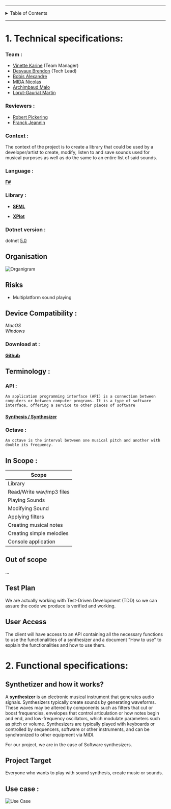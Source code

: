 
---

<details>
<summary>Table of Contents</summary>

1. [`Technical specifications`](#1-Technical-specifications)
2. [`Functional specifications`](#2-Functional-specifications)
</details>

---

# 1. Technical specifications:

 
### Team :

 - [Vinette Karine](https://github.com/KarineVinette) (Team Manager)
 - [Desvaux Brendon](https://github.com/BrendonDesvaux) (Tech Lead)
 - [Bobis Alexandre](https://github.com/AlexandreBobis)
 - [MIDA Nicolas](https://github.com/Nicolas-Mida)
 - [Archimbaud Malo](https://github.com/Malo-Archimbaud)
 - [Lorut-Gauriat Martin](https://github.com/MartinLorutGauriat)

### Reviewers :

 - [Robert Pickering](https://github.com/robertpi)
 - [Franck Jeannin](https://github.com/frje)

 

### Context :

The context of the project is to create a library that could be used by a developer/artist to create, modify, listen to and save sounds used for musical purposes as well as do the same to an entire list of said sounds.  

### Language :

[**F#**](https://fsharp.org/)

### Library :

 - [**SFML**](https://www.sfml-dev.org/index.php)  
  
 - [**XPlot**](https://fslab.org/XPlot)

### Dotnet version :

dotnet [5.0](https://dotnet.microsoft.com/en-us/download/dotnet/5.0)

## Organisation
![Organigram](https://github.com/KarineVinette/ALGOSUP_2022_Project_3_C/blob/main/documents/Orga.png?raw=true)

## Risks

-   Multiplatform sound playing

## Device Compatibility :

_MacOS_  
_Windows_

### Download at :

[**Github**](https://github.com/KarineVinette/ALGOSUP_2022_Project_3_C)

## Terminology :

### API :

```
An application programming interface (API) is a connection between computers or between computer programs. It is a type of software interface, offering a service to other pieces of software

```

#### [Synthesis / Synthesizer](https://en.wikipedia.org/wiki/Synthesizer)

### Octave :

```
An octave is the interval between one musical pitch and another with double its frequency. 

```

## In Scope :


|           Scope          |
|--------------------------|
| Library                  |
| Read/Write wav/mp3 files |
| Playing Sounds           |
| Modifying Sound          |
| Applying filters         |
| Creating musical notes   |
| Creating simple melodies |
| Console application      |



## Out of scope

...

## Test Plan

We are actually working with Test-Driven Development (TDD) so we can assure the code we produce is verified and working.

## User Access

The client will have access to an API containing all the necessary functions to use the functionalities of a synthesizer and a document "How to use" to explain the functionalities and how to use them.

# 2. Functional specifications:

## Synthetizer and how it works?

A **synthesizer** is an electronic musical instrument that generates audio signals. Synthesizers typically create sounds by generating waveforms. These waves may be altered by components such as filters that cut or boost frequencies, envelopes that control articulation or how notes begin and end, and low-frequency oscillators, which modulate parameters such as pitch or volume. Synthesizers are typically played with keyboards or controlled by sequencers, software or other instruments, and can be synchronized to other equipment via MIDI.

For our project, we are in the case of Software synthesizers.

## Project Target

Everyone who wants to play with sound synthesis, create music or sounds.

## Use case :
![Use Case](https://github.com/KarineVinette/ALGOSUP_2022_Project_3_C/blob/main/documents/UseCase.png?raw=true)

